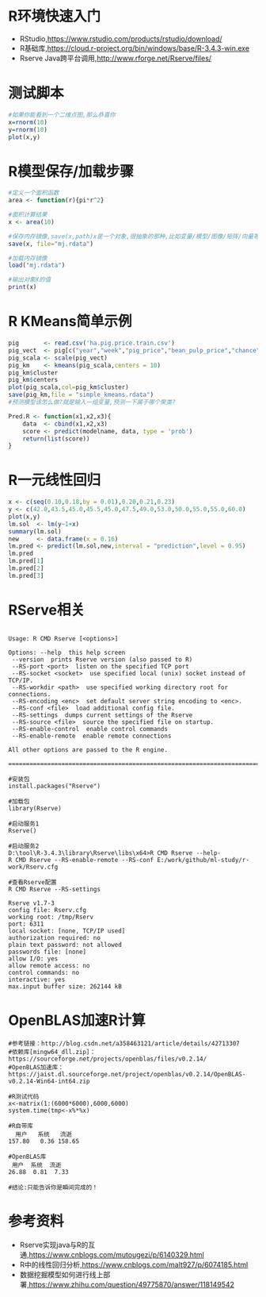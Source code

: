 
# R环境快速入门
- RStudio,https://www.rstudio.com/products/rstudio/download/
- R基础库,https://cloud.r-project.org/bin/windows/base/R-3.4.3-win.exe
- Rserve Java跨平台调用,http://www.rforge.net/Rserve/files/

# 测试脚本
```r
#如果你能看到一个二维点图,那么恭喜你
x=rnorm(10)
y=rnorm(10)
plot(x,y)
```

# R模型保存/加载步骤
```r
#定义一个面积函数
area <- function(r){pi*r^2}

#面积计算结果
x <- area(10)

#保存内存镜像,save(x,path)x是一个对象,很抽象的那种,比如变量/模型/图像/矩阵/向量等等
save(x, file="mj.rdata")

#加载内存镜像
load("mj.rdata")

#输出对象X的值
print(x)

```

# R KMeans简单示例
```r
pig       <- read.csv('ha.pig.price.train.csv')
pig_vect  <- pig[c("year","week","pig_price","bean_pulp_price","chance","yumi","xiaomaifu","yufen","siliao","zhurou")]
pig_scala <- scale(pig_vect)
pig_km    <- kmeans(pig_scala,centers = 10)
pig_km$cluster
pig_km$centers
plot(pig_scala,col=pig_km$cluster)
save(pig_km,file = "simple_kmeans.rdata")
#预测模型该怎么做?就是输入一组变量,预测一下属于哪个聚类?

Pred.R <- function(x1,x2,x3){
    data  <- cbind(x1,x2,x3)
    score <- predict(modelname, data, type = 'prob')
    return(list(score))
}


```

# R一元线性回归
```r
x <- c(seq(0.10,0.18,by = 0.01),0.20,0.21,0.23)
y <- c(42.0,43.5,45.0,45.5,45.0,47.5,49.0,53.0,50.0,55.0,55.0,60.0)
plot(x,y)
lm.sol  <- lm(y~1+x)
summary(lm.sol)
new     <- data.frame(x = 0.16)
lm.pred <- predict(lm.sol,new,interval = "prediction",level = 0.95)
lm.pred
lm.pred[1]
lm.pred[2]
lm.pred[3]
```

# RServe相关
```

Usage: R CMD Rserve [<options>]

Options: --help  this help screen
 --version  prints Rserve version (also passed to R)
 --RS-port <port>  listen on the specified TCP port
 --RS-socket <socket>  use specified local (unix) socket instead of TCP/IP.
 --RS-workdir <path>  use specified working directory root for connections.
 --RS-encoding <enc>  set default server string encoding to <enc>.
 --RS-conf <file>  load additional config file.
 --RS-settings  dumps current settings of the Rserve
 --RS-source <file>  source the specified file on startup.
 --RS-enable-control  enable control commands
 --RS-enable-remote  enable remote connections

All other options are passed to the R engine.

===============================================================================

#安装包
install.packages("Rserve")

#加载包
library(Rserve)

#启动服务1
Rserve()

#启动服务2
D:\tool\R-3.4.3\library\Rserve\libs\x64>R CMD Rserve --help·
R CMD Rserve --RS-enable-remote --RS-conf E:/work/github/ml-study/r-work/Rserv.cfg

#查看Rserve配置
R CMD Rserve --RS-settings

Rserve v1.7-3
config file: Rserv.cfg
working root: /tmp/Rserv
port: 6311
local socket: [none, TCP/IP used]
authorization required: no
plain text password: not allowed
passwords file: [none]
allow I/O: yes
allow remote access: no
control commands: no
interactive: yes
max.input buffer size: 262144 kB
```

# OpenBLAS加速R计算
```
#参考链接：http://blog.csdn.net/a358463121/article/details/42713307
#依赖库[mingw64_dll.zip]：https://sourceforge.net/projects/openblas/files/v0.2.14/
#OpenBLAS加速库：https://jaist.dl.sourceforge.net/project/openblas/v0.2.14/OpenBLAS-v0.2.14-Win64-int64.zip

#R测试代码
x<-matrix(1:(6000*6000),6000,6000)  
system.time(tmp<-x%*%x)

#R自带库
  用户   系统   流逝 
157.80   0.36 158.65

#OpenBLAS库
 用户  系统  流逝 
26.88  0.81  7.33

#结论:只能告诉你是瞬间完成的！
```

# 参考资料
- Rserve实现java与R的互通,https://www.cnblogs.com/mutougezi/p/6140329.html
- R中的线性回归分析,https://www.cnblogs.com/malt927/p/6074185.html
- 数据挖掘模型如何进行线上部署,https://www.zhihu.com/question/49775870/answer/118149542